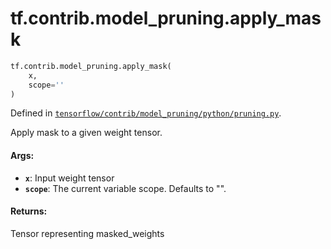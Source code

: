 <div itemscope itemtype="http://developers.google.com/ReferenceObject">
<meta itemprop="name" content="tf.contrib.model_pruning.apply_mask" />
<meta itemprop="path" content="Stable" />
</div>

# tf.contrib.model_pruning.apply_mask

``` python
tf.contrib.model_pruning.apply_mask(
    x,
    scope=''
)
```



Defined in [`tensorflow/contrib/model_pruning/python/pruning.py`](https://www.tensorflow.org/code/tensorflow/contrib/model_pruning/python/pruning.py).

Apply mask to a given weight tensor.

#### Args:

* <b>`x`</b>: Input weight tensor
* <b>`scope`</b>: The current variable scope. Defaults to "".

#### Returns:

Tensor representing masked_weights